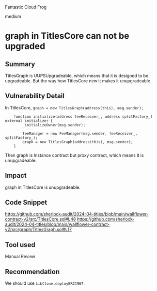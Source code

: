 Fantastic Cloud Frog

medium

# graph in TitlesCore can not be upgraded

## Summary
TitlesGraph is UUPSUpgradeable, which means that it is designed to be upgradeable. But the way how TitlesCore new it makes it unupgradeable.

## Vulnerability Detail
In TitlesCore, `graph = new TitlesGraph(address(this), msg.sender);`
```solidity
    function initialize(address feeReceiver_, address splitFactory_) external initializer {
        _initializeOwner(msg.sender);

        feeManager = new FeeManager(msg.sender, feeReceiver_, splitFactory_);
        graph = new TitlesGraph(address(this), msg.sender);
    }
```
Then graph is Instance contract but proxy contract, which means it is unupgradeable.

## Impact
graph in TitlesCore is unupgradeable.

## Code Snippet
https://github.com/sherlock-audit/2024-04-titles/blob/main/wallflower-contract-v2/src/TitlesCore.sol#L48
https://github.com/sherlock-audit/2024-04-titles/blob/main/wallflower-contract-v2/src/graph/TitlesGraph.sol#L17

## Tool used
Manual Review

## Recommendation
We should use `LibClone.deployERC1967`.